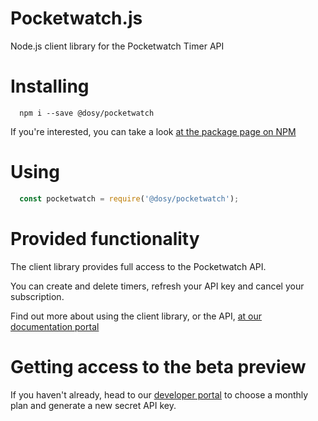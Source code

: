 # Pocketwatch.js

Node.js client library for the Pocketwatch Timer API

# Installing

```shell
  npm i --save @dosy/pocketwatch
```

If you're interested, you can take a look [at the package page on NPM](https://www.npmjs.com/package/@dosy/pocketwatch)

# Using

```js
  const pocketwatch = require('@dosy/pocketwatch');
```

# Provided functionality

The client library provides full access to the Pocketwatch API.

You can create and delete timers, refresh your API key and cancel your subscription.

Find out more about using the client library, or the API, [at our documentation portal](https://dosyago-corp.github.io/pocketwatch-api/)

# Getting access to the beta preview

If you haven't already, head to our [developer portal](https://api.pocketwatch.xyz/) to choose a monthly plan and generate a new secret API key. 


